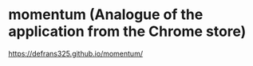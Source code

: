 # momentum (Analogue of the application from the Chrome store)
https://defrans325.github.io/momentum/
